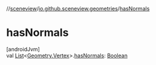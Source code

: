 //[sceneview](../../index.md)/[io.github.sceneview.geometries](index.md)/[hasNormals](has-normals.md)

# hasNormals

[androidJvm]\
val [List](https://kotlinlang.org/api/latest/jvm/stdlib/kotlin.collections/-list/index.html)&lt;[Geometry.Vertex](-geometry/-vertex/index.md)&gt;.[hasNormals](has-normals.md): [Boolean](https://kotlinlang.org/api/latest/jvm/stdlib/kotlin/-boolean/index.html)
